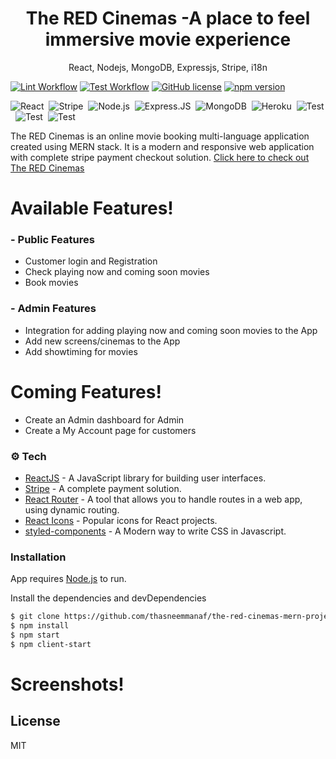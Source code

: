 <h1 align="center">
The RED Cinemas -A place to feel immersive movie experience
</h1>
<p align="center">
 React, Nodejs, MongoDB, Expressjs, Stripe, i18n 
</p>

[![Lint Workflow](https://github.com/thasneemmanaf/the-red-cinemas-mern-project/workflows/Run%20Lint%20-%20The%20RED%20Cinemas/badge.svg)](https://github.com/thasneemmanaf/the-red-cinemas-mern-project/actions)
[![Test Workflow](https://github.com/thasneemmanaf/the-red-cinemas-mern-project/workflows/Run%20Test%20-%20The%20RED%20Cinemas/badge.svg)](https://github.com/thasneemmanaf/the-red-cinemas-mern-project/actions)
[![GitHub license](https://img.shields.io/badge/license-MIT-blue.svg)](https://github.com/facebook/react/blob/master/LICENSE) [![npm version](https://img.shields.io/npm/v/react.svg?style=flat)](https://www.npmjs.com/package/react)

![React](https://img.shields.io/badge/-React-333333?style=flat&logo=react)&nbsp;
![Stripe](https://img.shields.io/badge/-Stripe-333333?style=flat&logo=stripe)&nbsp;
![Node.js](https://img.shields.io/badge/-Node.js-333333?style=flat&logo=node.js)&nbsp;
![Express.JS](https://img.shields.io/badge/-Express.JS-333333?style=flat&logo=Express.JS)&nbsp;
![MongoDB](https://img.shields.io/badge/-MongoDB-333333?style=flat&logo=mongodb)&nbsp;
![Heroku](https://img.shields.io/badge/-Heroku-333333?style=flat&logo=heroku)&nbsp;
![Test](https://img.shields.io/badge/-SuperTest-333333?style=flat)&nbsp;
![Test](https://img.shields.io/badge/-Chai-333333?style=flat)&nbsp;
![Test](https://img.shields.io/badge/-Mocha-333333?style=flat)&nbsp;

The RED Cinemas is an online movie booking multi-language application created using MERN stack. It is a modern and responsive web application with complete stripe payment checkout solution.
[Click here to check out The RED Cinemas](https://cakey.netlify.app/)

# Available Features!

### - Public Features

- Customer login and Registration
- Check playing now and coming soon movies
- Book movies

### - Admin Features

- Integration for adding playing now and coming soon movies to the App
- Add new screens/cinemas to the App
- Add showtiming for movies

# Coming Features!

- Create an Admin dashboard for Admin
- Create a My Account page for customers

### ⚙️ Tech

- [ReactJS](https://reactjs.org/) - A JavaScript library for building user interfaces.
- [Stripe](https://stripe.com/en-se) - A complete payment solution.
- [React Router](https://reactrouter.com/) - A tool that allows you to handle routes in a web app, using dynamic routing.
- [React Icons](https://react-icons.github.io/react-icons/) - Popular icons for React projects.
- [styled-components](https://styled-components.com/) - A Modern way to write CSS in Javascript.

### Installation

App requires [Node.js](https://nodejs.org/) to run.

Install the dependencies and devDependencies

```sh
$ git clone https://github.com/thasneemmanaf/the-red-cinemas-mern-project.git
$ npm install
$ npm start
$ npm client-start
```

# Screenshots!

## License

MIT
